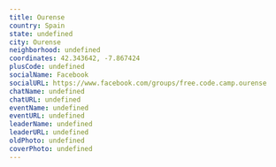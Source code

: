 ```yaml
---
title: Ourense
country: Spain
state: undefined
city: Ourense
neighborhood: undefined
coordinates: 42.343642, -7.867424
plusCode: undefined
socialName: Facebook
socialURL: https://www.facebook.com/groups/free.code.camp.ourense
chatName: undefined
chatURL: undefined
eventName: undefined
eventURL: undefined
leaderName: undefined
leaderURL: undefined
oldPhoto: undefined
coverPhoto: undefined
---
```

